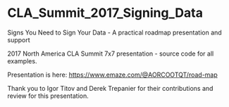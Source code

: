 # CLA_Summit_2017_Signing_Data
Signs You Need to Sign Your Data - A practical roadmap presentation and support

2017 North America CLA Summit 7x7 presentation - source code for all examples.

Presentation is here:
https://www.emaze.com/@AORCOOTQT/road-map

Thank you to Igor Titov and Derek Trepanier for their contributions and review for this presentation.
